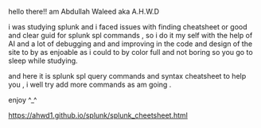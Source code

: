 hello there!!
am Abdullah Waleed aka A.H.W.D 

i was studying splunk and i faced issues with finding cheatsheet or good and clear guid for splunk spl commands ,
so i do it my self with the help of AI and a lot of debugging and and improving in the code and design of the site
to by as enjoable as i could to by color full and not boring so you go to sleep while studying.

and here it is splunk spl query commands and syntax cheatsheet to help you ,
i well try add more commands as am going .

enjoy ^_^

https://ahwd1.github.io/splunk/splunk_cheetsheet.html
